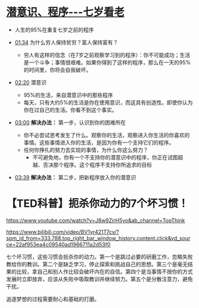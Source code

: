 
# [潜意识、程序---七岁看老](https://www.bilibili.com/video/BV1Ww6VYnEdb/?spm_id_from=333.788.top_right_bar_window_default_collection.content.click&vd_source=22af953ea4c09540ad1966711a2d53f0)
- 人生的95%在重复七岁之前的程序
- [01:34](https://www.bilibili.com/video/BV1Ww6VYnEdb/?t=94.204958#t=01:34.20) 为什么穷人保持贫穷？富人保持富有？
	- 穷人有这样的信念（在7岁之前观察学习到的程序）：你不可能成功；生活是一个斗争；事情很艰难。如果你得到了这样的程序，那么在一天的95%的时间里，你将会自我破坏。
- [02:20](https://www.bilibili.com/video/BV1Ww6VYnEdb/?t=140.653217#t=02:20.65) 潜意识
	- 95%的生活，来自潜意识中的那些程序
	- 每天，只有大约5%的生活是你在使用意识，而这具有创造性。即使你认为你在过自己的生活。你看不到这个事实。

- [03:00](https://www.bilibili.com/video/BV1Ww6VYnEdb/?t=180.020458#t=03:00.02) **解决办法：** 第一步，认识到你的困难所在
	- 你不必尝试思考发生了什么。观察你的生活，观察进入你生活的你喜欢的事情。这些事情进入你的生活，是因为你有一个支持它们的程序。
	- 任何你挣扎的努力去实现的事情，为什么你这么努力？
		- 不可避免地，你有一个不支持你的潜意识中的程序，你正在试图超越、否决那个程序。这个程序不支持你所追求的目标
- [03:39](https://www.bilibili.com/video/BV1Ww6VYnEdb/?t=219.134024#t=03:39.13) **解决办法：** 第二步，把新程序放入你的潜意识



# 【TED科普】扼杀你动力的7个坏习惯！
https://www.youtube.com/watch?v=J8w9ZirH5yo&ab_channel=TopThink

https://www.bilibili.com/video/BV1yr421T7cv/?spm_id_from=333.788.top_right_bar_window_history.content.click&vd_source=22af953ea4c09540ad1966711a2d53f0

七个坏习惯，这些习惯会扼杀你的动力。第一个是跳过必要的研磨工作，忽略失败教给你的教训。第二个是缺乏学习，停止探索和挑战自己的思想。第三个是毫无结果的比较，拿自己和别人作比较会破坏内在的自信。第四个是当事情不按你的方式发展时立即放弃，应该从失败中吸取教训并继续努力。第五个是分散注意力，避免干扰。

追逐梦想的过程需要耐心和基础的打磨。
